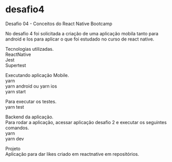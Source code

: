 # desafio4
Desafio 04 - Conceitos do React Native Bootcamp

No desafio 4 foi solicitada a criação de uma aplicação mobila tanto para android e Ios para aplicar o que foi estudado no curso de react native.<br>

Tecnologias utilizadas.<br>
ReactNative<br>
Jest<br>
Supertest<br>

Executando aplicação Mobile.<br>
yarn<br>
yarn android ou yarn ios<br>
yarn start<br>

Para executar os testes.<br>
yarn test

Backend da aplicação.<br>
Para rodar a aplicação, acessar aplicação desafio 2 e executar os seguintes comandos.<br>
yarn<br>
yarn dev<br>

Projeto<br>
Aplicação para dar likes criado em reactnative em repositórios.
